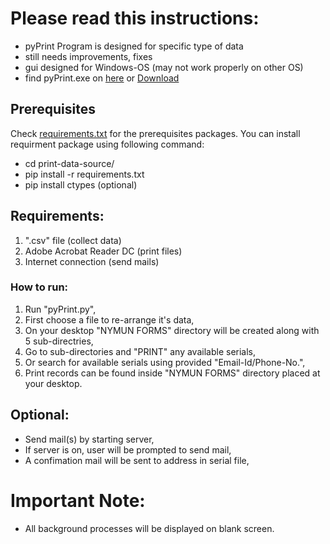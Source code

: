 # Please read this instructions:

- pyPrint Program is designed for specific type of data
- still needs improvements, fixes
- gui designed for Windows-OS (may not work properly on other OS) 
- find pyPrint.exe on [here](https://github.com/Faizanf33/print-data) or [Download](https://github.com/Faizanf33/print-data/archive/master.zip)
## Prerequisites

Check [requirements.txt](https://github.com/Faizanf33/print-data-source/blob/master/requirements.txt) for the prerequisites packages. You can install requirment package using following command:

- cd print-data-source/
- pip install -r requirements.txt
- pip install ctypes (optional)

## Requirements:

1. ".csv" file (collect data)
2. Adobe Acrobat Reader DC (print files)
3. Internet connection (send mails)


### How to run:

1. Run "pyPrint.py",
2. First choose a file to re-arrange it's data,
3. On your desktop "NYMUN FORMS" directory will be created along with 5 sub-directries,
4. Go to sub-directories and "PRINT" any available serials,
5. Or search for available serials using provided "Email-Id/Phone-No.",
6. Print records can be found inside "NYMUN FORMS" directory placed at your desktop.

## Optional:

- Send mail(s) by starting server,
- If server is on, user will be prompted to send mail,
- A confimation mail will be sent to address in serial file,

# Important Note:
- All background processes will be displayed on blank screen.
